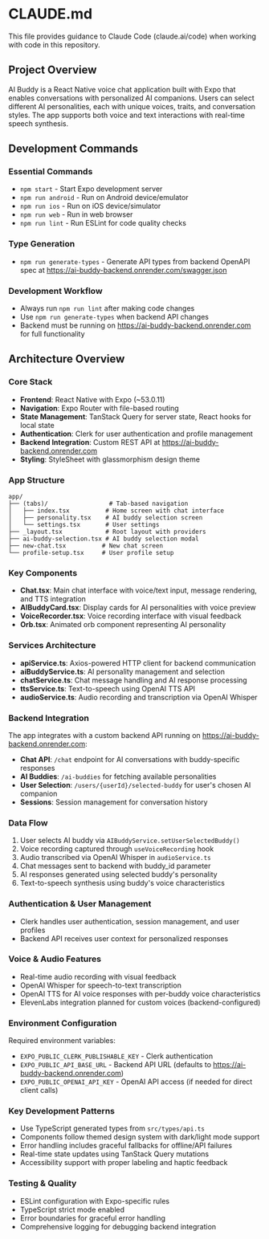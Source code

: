 # CLAUDE.md

This file provides guidance to Claude Code (claude.ai/code) when working with code in this repository.

## Project Overview

AI Buddy is a React Native voice chat application built with Expo that enables conversations with personalized AI companions. Users can select different AI personalities, each with unique voices, traits, and conversation styles. The app supports both voice and text interactions with real-time speech synthesis.

## Development Commands

### Essential Commands

- `npm start` - Start Expo development server
- `npm run android` - Run on Android device/emulator
- `npm run ios` - Run on iOS device/simulator
- `npm run web` - Run in web browser
- `npm run lint` - Run ESLint for code quality checks

### Type Generation

- `npm run generate-types` - Generate API types from backend OpenAPI spec at https://ai-buddy-backend.onrender.com/swagger.json

### Development Workflow

- Always run `npm run lint` after making code changes
- Use `npm run generate-types` when backend API changes
- Backend must be running on https://ai-buddy-backend.onrender.com for full functionality

## Architecture Overview

### Core Stack

- **Frontend**: React Native with Expo (~53.0.11)
- **Navigation**: Expo Router with file-based routing
- **State Management**: TanStack Query for server state, React hooks for local state
- **Authentication**: Clerk for user authentication and profile management
- **Backend Integration**: Custom REST API at https://ai-buddy-backend.onrender.com
- **Styling**: StyleSheet with glassmorphism design theme

### App Structure

```
app/
├── (tabs)/                 # Tab-based navigation
│   ├── index.tsx          # Home screen with chat interface
│   ├── personality.tsx    # AI buddy selection screen
│   └── settings.tsx       # User settings
├── _layout.tsx            # Root layout with providers
├── ai-buddy-selection.tsx # AI buddy selection modal
├── new-chat.tsx          # New chat screen
└── profile-setup.tsx     # User profile setup
```

### Key Components

- **Chat.tsx**: Main chat interface with voice/text input, message rendering, and TTS integration
- **AIBuddyCard.tsx**: Display cards for AI personalities with voice preview
- **VoiceRecorder.tsx**: Voice recording interface with visual feedback
- **Orb.tsx**: Animated orb component representing AI personality

### Services Architecture

- **apiService.ts**: Axios-powered HTTP client for backend communication
- **aiBuddyService.ts**: AI personality management and selection
- **chatService.ts**: Chat message handling and AI response processing
- **ttsService.ts**: Text-to-speech using OpenAI TTS API
- **audioService.ts**: Audio recording and transcription via OpenAI Whisper

### Backend Integration

The app integrates with a custom backend API running on https://ai-buddy-backend.onrender.com:

- **Chat API**: `/chat` endpoint for AI conversations with buddy-specific responses
- **AI Buddies**: `/ai-buddies` for fetching available personalities
- **User Selection**: `/users/{userId}/selected-buddy` for user's chosen AI companion
- **Sessions**: Session management for conversation history

### Data Flow

1. User selects AI buddy via `AIBuddyService.setUserSelectedBuddy()`
2. Voice recording captured through `useVoiceRecording` hook
3. Audio transcribed via OpenAI Whisper in `audioService.ts`
4. Chat messages sent to backend with buddy_id parameter
5. AI responses generated using selected buddy's personality
6. Text-to-speech synthesis using buddy's voice characteristics

### Authentication & User Management

- Clerk handles user authentication, session management, and user profiles
- Backend API receives user context for personalized responses

### Voice & Audio Features

- Real-time audio recording with visual feedback
- OpenAI Whisper for speech-to-text transcription
- OpenAI TTS for AI voice responses with per-buddy voice characteristics
- ElevenLabs integration planned for custom voices (backend-configured)

### Environment Configuration

Required environment variables:

- `EXPO_PUBLIC_CLERK_PUBLISHABLE_KEY` - Clerk authentication
- `EXPO_PUBLIC_API_BASE_URL` - Backend API URL (defaults to https://ai-buddy-backend.onrender.com)
- `EXPO_PUBLIC_OPENAI_API_KEY` - OpenAI API access (if needed for direct client calls)

### Key Development Patterns

- Use TypeScript generated types from `src/types/api.ts`
- Components follow themed design system with dark/light mode support
- Error handling includes graceful fallbacks for offline/API failures
- Real-time state updates using TanStack Query mutations
- Accessibility support with proper labeling and haptic feedback

### Testing & Quality

- ESLint configuration with Expo-specific rules
- TypeScript strict mode enabled
- Error boundaries for graceful error handling
- Comprehensive logging for debugging backend integration
